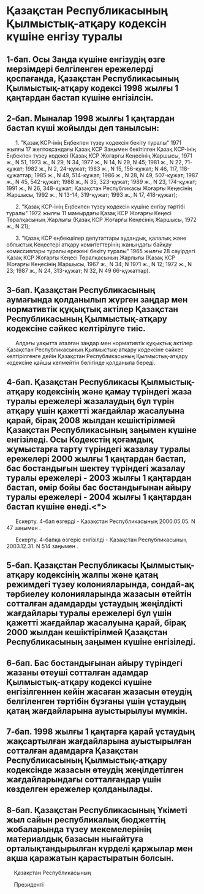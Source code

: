 # Қазақстан Республикасының Қылмыстық-атқару кодексін күшіне енгізу туралы

## 1-бап. Осы Заңда күшіне енгізудің өзге мерзімдері белгіленген ережелерді қоспағанда, Қазақстан Республикасының Қылмыстық-атқару кодексі 1998 жылғы 1 қаңтардан бастап күшіне енгізілсін.

## 2-бап. Мыналар 1998 жылғы 1 қаңтардан бастап күші жойылды деп танылсын:

      1. "Қазақ КСР-інің Еңбекпен түзеу кодексін бекіту туралы" 1971 жылғы 17 желтоқсандағы Қазақ КСР Заңымен бекітілген Қазақ КСР-інің Еңбекпен түзеу кодексі (Қазақ КСР Жоғарғы Кеңесінің Жаршысы, 1971 ж., N 51, 1973 ж., N 29, N 34, 1977 ж., N 14, N 29, N 45; 1981 ж., N 22, 71-құжат; 1982 ж., N 2, 24-құжат; 1983 ж., N 15, 156-құжат; N 46, 117, 118-құжаттар; 1985 ж., N 49, 514-құжат; 1986 ж., N 28, N 49, 507-құжат; 1987 ж., N 45, 542-құжат; 1988 ж., N 35, 323-құжат; 1989 ж., N 23, 174-құжат; 1991 ж., N 26, 348-құжат; Қазақстан Республикасы Жоғарғы Кеңесінің Жаршысы, 1992 ж., N 13-14, 319-құжат; 1993 ж., N 17, 418-құжат);

      2. "Қазақ КСР-інің Еңбекпен түзеу кодексін күшіне енгізу тәртібі туралы" 1972 жылғы 11 мамырдағы Қазақ КСР Жоғарғы Кеңесі Төралқасының Жарлығы (Қазақ КСР Жоғарғы Кеңесінің Жаршысы, 1972 ж., N 21);

      3. "Қазақ КСР еңбекшілер депутаттары аудандық, қалалық және облыстық Кеңестері атқару комитеттерінің жанындағы байқау комиссиялары туралы ережені бекіту туралы" 1965 жылғы 28 сәуірдегі Қазақ КСР Жоғарғы Кеңесі Төралқасының Жарлығы (Қазақ КСР Жоғарғы Кеңесінің Жаршысы, 1967 ж., N 34; N 1971 ж., N 12; 1972 ж., N 23; 1987 ж., N 24, 313-құжат; N 32, N 49 66-құжаттар).

## 3-бап. Қазақстан Республикасының аумағында қолданылып жүрген заңдар мен нормативтік құқықтық актілер Қазақстан Республикасының Қылмыстық-атқару кодексіне сәйкес келтірілуге тиіс.

      Алдағы уақытта аталған заңдар мен нормативтік құқықтық актілер Қазақстан Республикасының Қылмыстық-атқару кодексіне сәйкес келтірілгенге дейін Қазақстан Республикасының Қылмыстық-атқару кодексіне қайшы келмейтін бөлігінде қолданыла береді.

## 4-бап. Қазақстан Республикасы Қылмыстық-атқару кодексінің және қамау түріндегі жаза туралы ережелері жазалаудың бұл түрін атқару үшін қажетті жағдайлар жасалуына қарай, бірақ 2008 жылдан кешіктірілмей Қазақстан Республикасының заңымен күшіне енгізіледі. Осы Кодекстiң қоғамдық жұмыстарға тарту түрiндегi жазалау туралы ережелерi 2000 жылғы 1 қаңтардан бастап, бас бостандығын шектеу түрiндегi жазалау туралы ережелерi - 2003 жылғы 1 қаңтардан бастап, өмiр бойы бас бостандығынан айыру туралы ережелерi - 2004 жылғы 1 қаңтардан бастап күшiне енедi.<*>

      Ескерту. 4-бап өзгерді - Қазақстан Республикасының 2000.05.05. N 47 заңымен .

      Ескерту. 4-бапқа өзгеріс енгізілді - Қазақстан Республикасының 2003.12.31. N 514 заңымен .

## 5-бап. Қазақстан Республикасы Қылмыстық-атқару кодексінің жалпы және қатаң режимдегі түзеу колонияларында, сондай-ақ тәрбиелеу колонияларында жазасын өтейтін сотталған адамдарды ұстаудың жеңілдікті жағдайлары туралы ережелері бұл үшін қажетті жағдайлар жасалуына қарай, бірақ 2000 жылдан кешіктірілмей Қазақстан Республикасының заңымен күшіне енгізіледі.

## 6-бап. Бас бостандығынан айыру түріндегі жазаны өтеуші сотталған адамдар Қылмыстық-атқару кодексі күшіне енгізілгеннен кейін жасаған жазасын өтеудің белгіленген тәртібін бұзғаны үшін ұстаудың қатаң жағдайларына ауыстырылуы мүмкін.

## 7-бап. 1998 жылғы 1 қаңтарға қарай ұстаудың жақсартылған жағдайларына ауыстырылған сотталған адамдарға Қазақстан Республикасының Қылмыстық-атқару кодексінде жазасын өтеудің жеңілдетілген жағдайларындағы сотталғандар үшін көзделген ережелер қолданылады.

## 8-бап. Қазақстан Республикасының Үкіметі жыл сайын республикалық бюджеттің жобаларында түзеу мекемелерінің материалдық базасын нығайтуға орталықтандырылған күрделі қаржылар мен ақша қаражатын қарастыратын болсын.

     Қазақстан Республикасының

     Президенті


